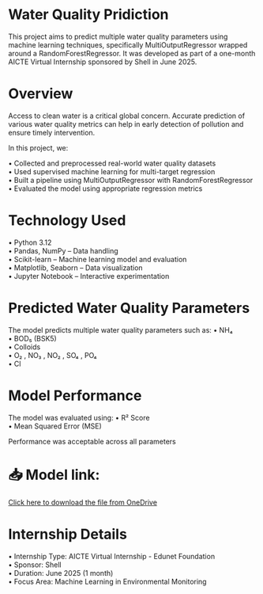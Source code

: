 # Water Quality Pridiction

This project aims to predict multiple water quality parameters using machine learning techniques, specifically MultiOutputRegressor wrapped around a RandomForestRegressor. It was developed as part of a one-month AICTE Virtual Internship sponsored by Shell in June 2025.

# Overview

Access to clean water is a critical global concern. Accurate prediction of various water quality metrics can help in early detection of pollution and ensure timely intervention.

In this project, we:

   • Collected and preprocessed real-world water quality datasets  
   • Used supervised machine learning for multi-target regression  
   • Built a pipeline using MultiOutputRegressor with RandomForestRegressor  
   • Evaluated the model using appropriate regression metrics  

# Technology Used

  • Python 3.12  
  • Pandas, NumPy – Data handling  
  • Scikit-learn – Machine learning model and evaluation  
  • Matplotlib, Seaborn – Data visualization  
  • Jupyter Notebook – Interactive experimentation  

# Predicted Water Quality Parameters

The model predicts multiple water quality parameters such as:
   • NH₄  
   • BOD₅ (BSK5)  
   • Colloids  
   • O₂ , NO₃ , NO₂ , SO₄ , PO₄  
   • Cl  

# Model Performance

The model was evaluated using:
   • R² Score  
   • Mean Squared Error (MSE)  
   
Performance was acceptable across all parameters

# 📥 Model link:

[Click here to download the file from OneDrive](https://drive.google.com/file/d/1AV9s2HYEkr2IoEZ59vll1PNW4l18wsMc/view?usp=sharing)

# Internship Details

   • Internship Type: AICTE Virtual Internship - Edunet Foundation  
   • Sponsor: Shell  
   • Duration: June 2025 (1 month)  
   • Focus Area: Machine Learning in Environmental Monitoring  


